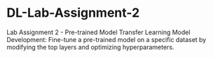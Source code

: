# DL-Lab-Assignment-2
 Lab Assignment 2 - Pre-trained Model
Transfer Learning Model Development: Fine-tune a pre-trained model on a specific dataset by modifying the top layers and optimizing hyperparameters.
